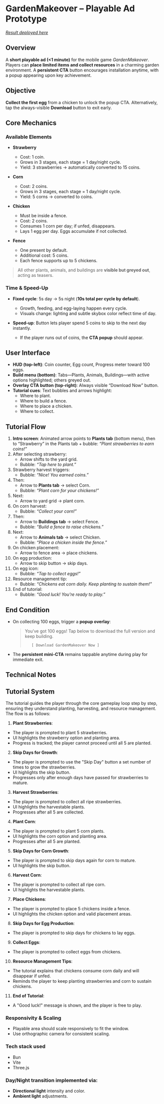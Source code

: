 # GardenMakeover – Playable Ad Prototype
[*Result deployed here*](https://elumixor.github.io/garden-makeover/)

##  Overview
A **short playable ad (<1 minute)** for the mobile game *GardenMakeover*.
Players can **place limited items and collect resources** in a charming garden environment.
A **persistent CTA** button encourages installation anytime, with a popup appearing upon key achievement.

##  Objective
**Collect the first egg** from a chicken to unlock the popup CTA.
Alternatively, tap the always-visible **Download** button to exit early.


##  Core Mechanics

### Available Elements

- **Strawberry**
  - Cost: 1 coin.
  - Grows in 3 stages, each stage = 1 day/night cycle.
  - Yield: 3 strawberries → automatically converted to 15 coins.

- **Corn**
  - Cost: 2 coins.
  - Grows in 3 stages, each stage = 1 day/night cycle.
  - Yield: 5 corns → converted to coins.

- **Chicken**
  - Must be inside a fence.
  - Cost: 2 coins.
  - Consumes 1 corn per day; if unfed, disappears.
  - Lays 1 egg per day. Eggs accumulate if not collected.

- **Fence**
  - One present by default.
  - Additional cost: 5 coins.
  - Each fence supports up to 5 chickens.

> All other plants, animals, and buildings are **visible but greyed out**, acting as teasers.


### Time & Speed-Up

- **Fixed cycle**: 5s day → 5s night (**10s total per cycle by default**).
  - Growth, feeding, and egg-laying happen every cycle.
  - Visuals change: lighting and subtle skybox color reflect time of day.

- **Speed-up**: Button lets player spend 5 coins to skip to the next day instantly.
  - If the player runs out of coins, the **CTA popup** should appear.


##  User Interface

- **HUD (top-left)**: Coin counter, Egg count, Progress meter toward 100 eggs.
- **Build menu (bottom)**: Tabs—Plants, Animals, Buildings—with active options highlighted; others greyed out.
- **Overlay CTA button (top-right)**: Always visible “Download Now” button.
- **Tutorial cues**: Text bubbles and arrows highlight:
  - Where to plant.
  - Where to build a fence.
  - Where to place a chicken.
  - Where to collect.


##  Tutorial Flow

1. **Intro screen**: Animated arrow points to **Plants tab** (bottom menu), then to “Strawberry” in the Plants tab + bubble: *“Plant strawberries to earn coins!”*
2. After selecting strawberry:
   - Arrow shifts to the yard grid.
   - Bubble: *“Tap here to plant.”*
3. Strawberry harvest triggers:
   - Bubble: *“Nice! You earned coins.”*
4. Then:
   - Arrow to **Plants tab** → select Corn.
   - Bubble: *“Plant corn for your chickens!”*
5. Next:
   - Arrow to yard grid → plant corn.
6. On corn harvest:
   - Bubble: *“Collect your corn!”*
7. Then:
   - Arrow to **Buildings tab** → select Fence.
   - Bubble: *“Build a fence to raise chickens.”*
8. Next:
   - Arrow to **Animals tab** → select Chicken.
   - Bubble: *“Place a chicken inside the fence.”*
9. On chicken placement:
   - Arrow to fence area → place chickens.
10. On egg production:
    - Arrow to skip button → skip days.
11. On egg icon:
    - Bubble: *“Tap to collect eggs!”*
12. Resource management tip:
    - Bubble: *“Chickens eat corn daily. Keep planting to sustain them!”*
13. End of tutorial:
    - Bubble: *“Good luck! You're ready to play.”*


##  End Condition

- On collecting 100 eggs, trigger a **popup overlay**:
  > You’ve got 100 eggs! Tap below to download the full version and keep building.
  >
  >        [ Download GardenMakeover Now ]

- The **persistent mini-CTA** remains tappable anytime during play for immediate exit.


##  Technical Notes

## Tutorial System

The tutorial guides the player through the core gameplay loop step by step, ensuring they understand planting, harvesting, and resource management. The flow is as follows:

1. **Plant Strawberries**:
  - The player is prompted to plant 5 strawberries.
  - UI highlights the strawberry option and planting area.
  - Progress is tracked; the player cannot proceed until all 5 are planted.

2. **Skip Days for Growth**:
  - The player is prompted to use the "Skip Day" button a set number of times to grow the strawberries.
  - UI highlights the skip button.
  - Progresses only after enough days have passed for strawberries to mature.

3. **Harvest Strawberries**:
  - The player is prompted to collect all ripe strawberries.
  - UI highlights the harvestable plants.
  - Progresses after all 5 are collected.

4. **Plant Corn**:
  - The player is prompted to plant 5 corn plants.
  - UI highlights the corn option and planting area.
  - Progresses after all 5 are planted.

5. **Skip Days for Corn Growth**:
  - The player is prompted to skip days again for corn to mature.
  - UI highlights the skip button.

6. **Harvest Corn**:
  - The player is prompted to collect all ripe corn.
  - UI highlights the harvestable plants.

7. **Place Chickens**:
  - The player is prompted to place 5 chickens inside a fence.
  - UI highlights the chicken option and valid placement areas.

8. **Skip Days for Egg Production**:
  - The player is prompted to skip days for chickens to lay eggs.

9. **Collect Eggs**:
  - The player is prompted to collect eggs from chickens.

10. **Resource Management Tips**:
   - The tutorial explains that chickens consume corn daily and will disappear if unfed.
   - Reminds the player to keep planting strawberries and corn to sustain chickens.

11. **End of Tutorial**:
   - A "Good luck!" message is shown, and the player is free to play.


###  Responsivity & Scaling

- Playable area should scale responsively to fit the window.
- Use orthographic camera for consistent scaling.

### Tech stack used
- Bun
- Vite
- Three.js

### Day/Night transition implemented via:
- **Directional light** intensity and color.
- **Ambient light** adjustments.


